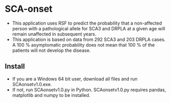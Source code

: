 # SCA-onset
- This application uses RSF to predict the probability that a non-affected person with a pathological allele for SCA3 and DRPLA at a given age will remain unaffected in subsequent years.
- This application is based on data from 292 SCA3 and 203 DRPLA cases. A 100 % asymptomatic probability does not mean that 100 % of the patients will not develop the disease.
## Install
- If you are a Windows 64 bit user, download all files and run SCAonsetv1.0.exe.
- If not, run SCAonsetv1.0.py in Python. SCAonsetv1.0.py requires pandas, matplotlib and numpy to be installed.
